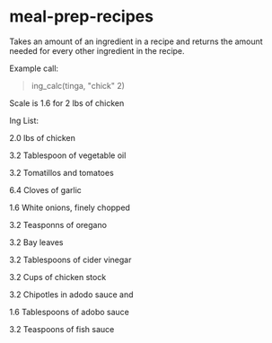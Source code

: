 # meal-prep-recipes
Takes an amount of an ingredient in a recipe and returns the amount needed for every other ingredient in the recipe. 

Example call:
>ing_calc(tinga, "chick" 2)


Scale is 1.6 for 2 lbs of chicken


Ing List:

2.0 lbs of chicken

3.2 Tablespoon of vegetable oil

3.2 Tomatillos and tomatoes

6.4 Cloves of garlic

1.6 White onions, finely chopped

3.2 Teasponns of oregano

3.2 Bay leaves

3.2 Tablespoons of cider vinegar

3.2 Cups of chicken stock

3.2 Chipotles in adodo sauce and

1.6 Tablespoons of adobo sauce

3.2 Teaspoons of fish sauce
